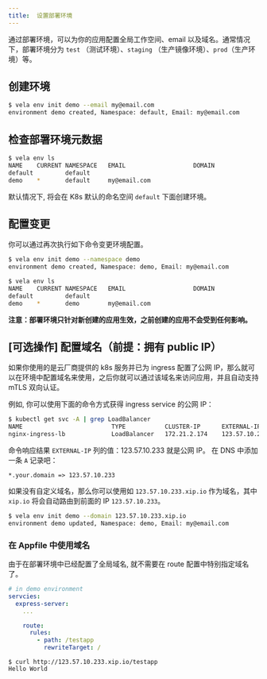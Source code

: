 ```yaml
---
title:  设置部署环境
---
```


通过部署环境，可以为你的应用配置全局工作空间、email 以及域名。通常情况下，部署环境分为 `test` （测试环境）、`staging` （生产镜像环境）、`prod`（生产环境）等。

## 创建环境

```bash
$ vela env init demo --email my@email.com
environment demo created, Namespace: default, Email: my@email.com
```

## 检查部署环境元数据

```bash
$ vela env ls
NAME   	CURRENT	NAMESPACE	EMAIL                	DOMAIN
default	       	default  	
demo   	*      	default  	my@email.com
```

默认情况下, 将会在 K8s 默认的命名空间 `default` 下面创建环境。

## 配置变更

你可以通过再次执行如下命令变更环境配置。

```bash
$ vela env init demo --namespace demo
environment demo created, Namespace: demo, Email: my@email.com
```

```bash
$ vela env ls
NAME   	CURRENT	NAMESPACE	EMAIL                	DOMAIN
default	       	default  	
demo   	*      	demo     	my@email.com
```

**注意：部署环境只针对新创建的应用生效，之前创建的应用不会受到任何影响。**

## [可选操作] 配置域名（前提：拥有 public IP）

如果你使用的是云厂商提供的 k8s 服务并已为 ingress 配置了公网 IP，那么就可以在环境中配置域名来使用，之后你就可以通过该域名来访问应用，并且自动支持 mTLS 双向认证。

例如, 你可以使用下面的命令方式获得 ingress service 的公网 IP：  

```bash
$ kubectl get svc -A | grep LoadBalancer
NAME                         TYPE           CLUSTER-IP      EXTERNAL-IP     PORT(S)                      AGE
nginx-ingress-lb             LoadBalancer   172.21.2.174    123.57.10.233   80:32740/TCP,443:32086/TCP   41d
```

命令响应结果 `EXTERNAL-IP` 列的值：123.57.10.233 就是公网 IP。 在 DNS 中添加一条 `A` 记录吧：

```
*.your.domain => 123.57.10.233
``` 

如果没有自定义域名，那么你可以使用如 `123.57.10.233.xip.io` 作为域名，其中 `xip.io` 将会自动路由到前面的 IP `123.57.10.233`。


```bash
$ vela env init demo --domain 123.57.10.233.xip.io
environment demo updated, Namespace: demo, Email: my@email.com
```

### 在 Appfile 中使用域名


由于在部署环境中已经配置了全局域名, 就不需要在 route 配置中特别指定域名了。

```yaml
# in demo environment
servcies:
  express-server:
    ...

    route:
      rules:
        - path: /testapp
          rewriteTarget: /
```

```
$ curl http://123.57.10.233.xip.io/testapp
Hello World
```

